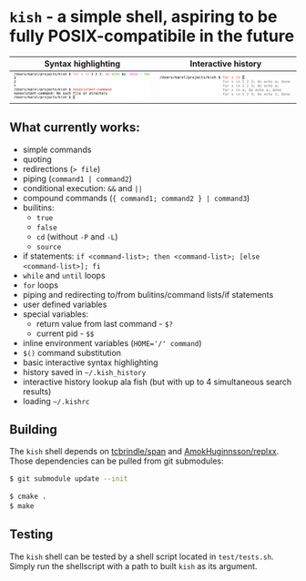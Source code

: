 # `kish` - a simple shell, aspiring to be fully POSIX-compatibile in the future

| Syntax highlighting                                            | Interactive history                                                       |
|----------------------------------------------------------------|---------------------------------------------------------------------------|
| ![syntax highlighting](./.screenshots/syntax-highlighting.png) | ![interactive history completion](./.screenshots/history-completions.png) |


## What currently works:
- simple commands
- quoting
- redirections (`> file`)
- piping (`command1 | command2`)
- conditional execution: `&&` and `||`
- compound commands (`{ command1; command2 } | command3`)
- builitins:
  - `true`
  - `false`
  - `cd` (without `-P` and `-L`)
  - `source`
- if statements: `if <command-list>; then <command-list>; [else <command-list>]; fi`
- `while` and `until` loops
- `for` loops
- piping and redirecting to/from bulitins/command lists/if statements
- user defined variables
- special variables:
  - return value from last command - `$?`
  - current pid - `$$`
- inline environment variables (`HOME='/' command`)
- `$()` command substitution
- basic interactive syntax highlighting
- history saved in `~/.kish_history`
- interactive history lookup ala fish (but with up to 4 simultaneous search results)
- loading `~/.kishrc`

## Building

The `kish` shell depends on [tcbrindle/span](https://github.com/tcbrindle/span) and [AmokHuginnsson/replxx](https://github.com/AmokHuginnsson/replxx). Those dependencies can be pulled from git submodules:

```sh
$ git submodule update --init
```

```sh
$ cmake .
$ make
```


## Testing

The `kish` shell can be tested by a shell script located in `test/tests.sh`.
Simply run the shellscript with a path to built `kish` as its argument.
